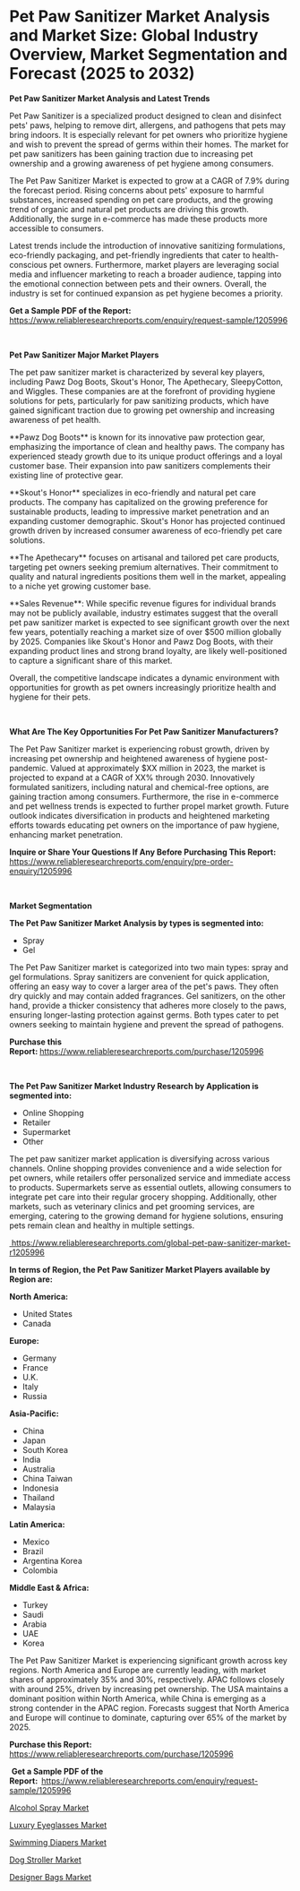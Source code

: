 <p><h1>Pet Paw Sanitizer Market Analysis and Market Size: Global Industry Overview, Market Segmentation and Forecast (2025 to 2032)</h1></p><p><strong>Pet Paw Sanitizer Market Analysis and Latest Trends</strong></p>
<p><p>Pet Paw Sanitizer is a specialized product designed to clean and disinfect pets' paws, helping to remove dirt, allergens, and pathogens that pets may bring indoors. It is especially relevant for pet owners who prioritize hygiene and wish to prevent the spread of germs within their homes. The market for pet paw sanitizers has been gaining traction due to increasing pet ownership and a growing awareness of pet hygiene among consumers.</p><p>The Pet Paw Sanitizer Market is expected to grow at a CAGR of 7.9% during the forecast period. Rising concerns about pets' exposure to harmful substances, increased spending on pet care products, and the growing trend of organic and natural pet products are driving this growth. Additionally, the surge in e-commerce has made these products more accessible to consumers. </p><p>Latest trends include the introduction of innovative sanitizing formulations, eco-friendly packaging, and pet-friendly ingredients that cater to health-conscious pet owners. Furthermore, market players are leveraging social media and influencer marketing to reach a broader audience, tapping into the emotional connection between pets and their owners. Overall, the industry is set for continued expansion as pet hygiene becomes a priority.</p></p>
<p><strong>Get a Sample PDF of the Report:&nbsp;</strong> <a href="https://www.reliableresearchreports.com/enquiry/request-sample/1205996?utm_campaign=33&utm_medium=2&utm_source=Github&utm_content=ia&utm_term=04042025&utm_id=pet-paw-sanitizer">https://www.reliableresearchreports.com/enquiry/request-sample/1205996</a></p>
<p>&nbsp;</p>
<p><strong>Pet Paw Sanitizer Major Market Players</strong></p>
<p><p>The pet paw sanitizer market is characterized by several key players, including Pawz Dog Boots, Skout's Honor, The Apethecary, SleepyCotton, and Wiggles. These companies are at the forefront of providing hygiene solutions for pets, particularly for paw sanitizing products, which have gained significant traction due to growing pet ownership and increasing awareness of pet health.</p><p>**Pawz Dog Boots** is known for its innovative paw protection gear, emphasizing the importance of clean and healthy paws. The company has experienced steady growth due to its unique product offerings and a loyal customer base. Their expansion into paw sanitizers complements their existing line of protective gear.</p><p>**Skout's Honor** specializes in eco-friendly and natural pet care products. The company has capitalized on the growing preference for sustainable products, leading to impressive market penetration and an expanding customer demographic. Skout's Honor has projected continued growth driven by increased consumer awareness of eco-friendly pet care solutions.</p><p>**The Apethecary** focuses on artisanal and tailored pet care products, targeting pet owners seeking premium alternatives. Their commitment to quality and natural ingredients positions them well in the market, appealing to a niche yet growing customer base.</p><p>**Sales Revenue**: While specific revenue figures for individual brands may not be publicly available, industry estimates suggest that the overall pet paw sanitizer market is expected to see significant growth over the next few years, potentially reaching a market size of over $500 million globally by 2025. Companies like Skout's Honor and Pawz Dog Boots, with their expanding product lines and strong brand loyalty, are likely well-positioned to capture a significant share of this market.</p><p>Overall, the competitive landscape indicates a dynamic environment with opportunities for growth as pet owners increasingly prioritize health and hygiene for their pets.</p></p>
<p>&nbsp;</p>
<p><strong>What Are The Key Opportunities For Pet Paw Sanitizer Manufacturers?</strong></p>
<p><p>The Pet Paw Sanitizer market is experiencing robust growth, driven by increasing pet ownership and heightened awareness of hygiene post-pandemic. Valued at approximately $XX million in 2023, the market is projected to expand at a CAGR of XX% through 2030. Innovatively formulated sanitizers, including natural and chemical-free options, are gaining traction among consumers. Furthermore, the rise in e-commerce and pet wellness trends is expected to further propel market growth. Future outlook indicates diversification in products and heightened marketing efforts towards educating pet owners on the importance of paw hygiene, enhancing market penetration.</p></p>
<p><strong>Inquire or Share Your Questions If Any Before Purchasing This Report:</strong> <a href="https://www.reliableresearchreports.com/enquiry/pre-order-enquiry/1205996?utm_campaign=33&utm_medium=2&utm_source=Github&utm_content=ia&utm_term=04042025&utm_id=pet-paw-sanitizer">https://www.reliableresearchreports.com/enquiry/pre-order-enquiry/1205996</a></p>
<p>&nbsp;</p>
<p><strong>Market Segmentation</strong></p>
<p><strong>The Pet Paw Sanitizer Market Analysis by types is segmented into:</strong></p>
<p><ul><li>Spray</li><li>Gel</li></ul></p>
<p><p>The Pet Paw Sanitizer market is categorized into two main types: spray and gel formulations. Spray sanitizers are convenient for quick application, offering an easy way to cover a larger area of the pet's paws. They often dry quickly and may contain added fragrances. Gel sanitizers, on the other hand, provide a thicker consistency that adheres more closely to the paws, ensuring longer-lasting protection against germs. Both types cater to pet owners seeking to maintain hygiene and prevent the spread of pathogens.</p></p>
<p><strong>Purchase this Report:&nbsp;</strong><a href="https://www.reliableresearchreports.com/purchase/1205996?utm_campaign=33&utm_medium=2&utm_source=Github&utm_content=ia&utm_term=04042025&utm_id=pet-paw-sanitizer">https://www.reliableresearchreports.com/purchase/1205996</a></p>
<p>&nbsp;</p>
<p><strong>The Pet Paw Sanitizer Market Industry Research by Application is segmented into:</strong></p>
<p><ul><li>Online Shopping</li><li>Retailer</li><li>Supermarket</li><li>Other</li></ul></p>
<p><p>The pet paw sanitizer market application is diversifying across various channels. Online shopping provides convenience and a wide selection for pet owners, while retailers offer personalized service and immediate access to products. Supermarkets serve as essential outlets, allowing consumers to integrate pet care into their regular grocery shopping. Additionally, other markets, such as veterinary clinics and pet grooming services, are emerging, catering to the growing demand for hygiene solutions, ensuring pets remain clean and healthy in multiple settings.</p></p>
<p><a href="https://www.reliableresearchreports.com/global-pet-paw-sanitizer-market-r1205996?utm_campaign=33&utm_medium=2&utm_source=Github&utm_content=ia&utm_term=04042025&utm_id=pet-paw-sanitizer">&nbsp;https://www.reliableresearchreports.com/global-pet-paw-sanitizer-market-r1205996</a></p>
<p><strong>In terms of Region, the Pet Paw Sanitizer Market Players available by Region are:</strong></p>
<p>
    <p> <strong> North America: </strong>
        <ul>
            <li>United States</li>
            <li>Canada</li>
        </ul>
        </p> 
    <p> <strong> Europe: </strong>
        <ul>
            <li>Germany</li>
            <li>France</li>
            <li>U.K.</li>
            <li>Italy</li>
            <li>Russia</li>
        </ul>
        </p> 
    <p> <strong> Asia-Pacific: </strong>
        <ul>
            <li>China</li>
            <li>Japan</li>
            <li>South Korea</li>
            <li>India</li>
            <li>Australia</li>
            <li>China Taiwan</li>
            <li>Indonesia</li>
            <li>Thailand</li>
            <li>Malaysia</li>
        </ul>
        </p> 
    <p> <strong> Latin America: </strong>
        <ul>
            <li>Mexico</li>
            <li>Brazil</li>
            <li>Argentina Korea</li>
            <li>Colombia</li>
        </ul>
        </p> 
    <p> <strong> Middle East & Africa: </strong>
        <ul>
            <li>Turkey</li>
            <li>Saudi</li>
            <li>Arabia</li>
            <li>UAE</li>
            <li>Korea</li>
        </ul>
    </p>
    </p>
<p><p>The Pet Paw Sanitizer Market is experiencing significant growth across key regions. North America and Europe are currently leading, with market shares of approximately 35% and 30%, respectively. APAC follows closely with around 25%, driven by increasing pet ownership. The USA maintains a dominant position within North America, while China is emerging as a strong contender in the APAC region. Forecasts suggest that North America and Europe will continue to dominate, capturing over 65% of the market by 2025.</p></p>
<p><strong>Purchase this Report: </strong><a href="https://www.reliableresearchreports.com/purchase/1205996?utm_campaign=33&utm_medium=2&utm_source=Github&utm_content=ia&utm_term=04042025&utm_id=pet-paw-sanitizer">https://www.reliableresearchreports.com/purchase/1205996</a></p>
<p>&nbsp;<strong>Get a Sample PDF of the Report:&nbsp;&nbsp;</strong><a href="https://www.reliableresearchreports.com/enquiry/request-sample/1205996?utm_campaign=33&utm_medium=2&utm_source=Github&utm_content=ia&utm_term=04042025&utm_id=pet-paw-sanitizer">https://www.reliableresearchreports.com/enquiry/request-sample/1205996</a></p>
<p><strong></strong></p>
<p><p><a href="https://github.com/shroffuhpa/Market-Research-Report-List-1/blob/main/alcohol-spray-market.md?utm_campaign=33&utm_medium=2&utm_source=Github&utm_content=ia&utm_term=04042025&utm_id=pet-paw-sanitizer">Alcohol Spray Market</a></p><p><a href="https://github.com/reeseberro3j/Market-Research-Report-List-1/blob/main/luxury-eyeglasses-market.md?utm_campaign=33&utm_medium=2&utm_source=Github&utm_content=ia&utm_term=04042025&utm_id=pet-paw-sanitizer">Luxury Eyeglasses Market</a></p><p><a href="https://github.com/lynlynyusay/Market-Research-Report-List-1/blob/main/swimming-diapers-market.md?utm_campaign=33&utm_medium=2&utm_source=Github&utm_content=ia&utm_term=04042025&utm_id=pet-paw-sanitizer">Swimming Diapers Market</a></p><p><a href="https://github.com/dafertsuria/Market-Research-Report-List-1/blob/main/dog-stroller-market.md?utm_campaign=33&utm_medium=2&utm_source=Github&utm_content=ia&utm_term=04042025&utm_id=pet-paw-sanitizer">Dog Stroller Market</a></p><p><a href="https://github.com/billejuman43/Market-Research-Report-List-1/blob/main/designer-bags-market.md?utm_campaign=33&utm_medium=2&utm_source=Github&utm_content=ia&utm_term=04042025&utm_id=pet-paw-sanitizer">Designer Bags Market</a></p></p>